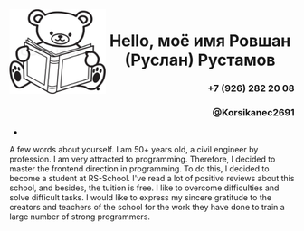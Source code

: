 <img align="left" height="150" width="170" src="def098aca65e4536834c1506db03aecb.jpg">
<h1 align="center"> Hello, моё имя Ровшан (Руслан) Рустамов </h1>
<ul text-decoration="none"> 
<li>
<h3 align="right" >+7 (926) 282 20 08</h3>  

</li> 
<h3 align="right" >@Korsikanec2691</h3> 
<li>
</li> 
</ul>

<p> A few words about yourself. I am 50+ years old, a civil engineer by profession. I am very attracted to programming. Therefore, I decided to master the frontend direction in programming. To do this, I decided to become a student at RS-School. I've read a lot of positive reviews about this school, and besides, the tuition is free. I like to overcome difficulties and solve difficult tasks. I would like to express my sincere gratitude to the creators and teachers of the school for the work they have done to train a large number of strong programmers.</p>



